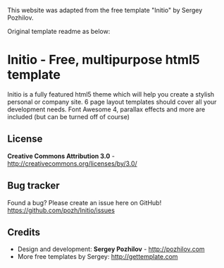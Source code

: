 This website was adapted from the free template "Initio" by Sergey Pozhilov.

Original template readme as below:

Initio - Free, multipurpose html5 template
=============

Initio is a fully featured html5 theme which will help you create a stylish personal or company site. 
6 page layout templates should cover all your development needs. 
Font Awesome 4, parallax effects and more are included (but can be turned off of course)

License
-------
**Creative Commons Attribution 3.0** - http://creativecommons.org/licenses/by/3.0/

Bug tracker
-----------

Found a bug? Please create an issue here on GitHub! 
https://github.com/pozh/Initio/issues

Credits
-------
* Design and development: **Sergey Pozhilov** - http://pozhilov.com
* More free templates by Sergey: http://gettemplate.com
